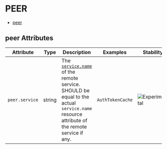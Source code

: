 <!--- Hugo front matter used to generate the website version of this page:
--->

# PEER

- [peer](#peer)

## peer Attributes

| Attribute      | Type   | Description                                                                                                                                                                 | Examples         | Stability                                                        |
| -------------- | ------ | --------------------------------------------------------------------------------------------------------------------------------------------------------------------------- | ---------------- | ---------------------------------------------------------------- |
| `peer.service` | string | The [`service.name`](/docs/resource/README.md#service) of the remote service. SHOULD be equal to the actual `service.name` resource attribute of the remote service if any. | `AuthTokenCache` | ![Experimental](https://img.shields.io/badge/-experimental-blue) |
